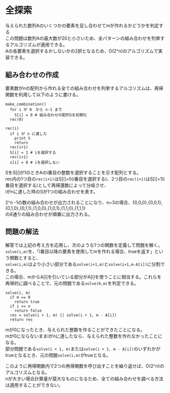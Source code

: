 # 全探索
与えられた数列Aのいくつかの要素を足し合わせてmが作れるかどうかを判定する<br>
この問題は数列Aの最大数が20と小さいため、全パターンの組み合わせを列挙するアルゴリズムが適用できる。<br>
Aの各要素を選択するかしないかの2択となるため、O(2^n)のアルゴリズムで実装できる。<br>

## 組み合わせの作成
要素数がnの配列から作れる全ての組み合わせを列挙するアルゴリズムは、再帰関数を利用して以下のように書ける。<br>
```
make_combination()
  for i が 0　から n-1 まで
    S[i] = 0 # 組み合わせの配列Sを初期化
  rec(0)

rec(i)
  if i が n に達した
    print S
    return
  rec(i+1)
  S[i] = 1 # iを選択する
  rec(i+1)
  s[i] = 0 # iを選択しない
```

SをS[i]が1のときAのi番目の整数を選択することを示す配列とする。<br>
rec内の1つ目の`rec(i+1)`はS[i]=0(i番目を選択する)、2つ目の`rec(i+1)`はS[i]=1(i番目を選択する)として再帰還数によって分岐させ、<br>
iがnに達した時のSが1つの組み合わせを表す。<br>

2^n -1の数の組み合わせが出力されることになり、n=3の場合、{0,0,0},{0,0,1},{0,1,0},{0,1,1},{1,0,0},{1,0,1},{1,1,0},{1,1,1}<br>
の8通りの組み合わせが順番に出力される。<br>

## 問題の解法
解答では上記の考え方を応用し、次のような1つの関数を定義して問題を解く。<br>
`solve(i,m)`を、「i番目以降の要素を使用してmを作れる場合、trueを返す」という関数とすると、<br>
`solve(i,m)`はより小さい部分である`solve(i+1,m)`と`solve(i+1,m-A[i])`に分割できる。<br>
この場合、mからA[i]を引いている部分がA[i]を使うことに相当する。これらを再帰的に調べることで、元の問題である`solve(0,m)`を判定できる。<br>

```
solve(i, m)
  if m == 0
    return true
  if i >= n
    return false
  res = solve(i + 1, m) || solve(i + 1, m - A[i])
  return res
```

mが0になったとき、与えられた整数を作ることができたことになる。<br>
mが0にならないままiがnに達したなら、与えられた整数を作れなかったことになる。<br>
部分問題である`solve(i + 1, m)`または`solve(i + 1, m - A[i])`のいずれかがtrueとなるとき、元の問題`solve(i,m)`がtrueとなる。<br>

このように再帰関数内で2つの再帰関数を呼び出すことを繰り返せば、O(2^n)のアルゴリズムとなる。<br>
nが大きい場合計算量が莫大なものになるため、全ての組み合わせを調べる方法は適用することができない。<br>